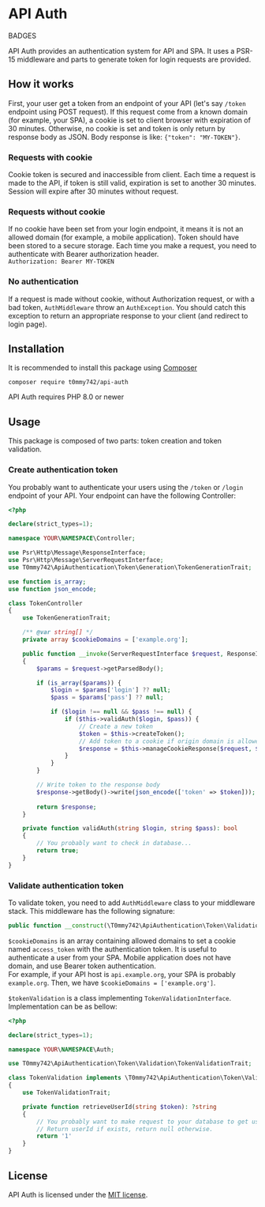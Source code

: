 # API Auth
BADGES

API Auth provides an authentication system for API and SPA.
It uses a PSR-15 middleware and parts to generate token for login requests are provided.

## How it works

First, your user get a token from an endpoint of your API (let's say ```/token``` endpoint using POST request).
If this request come from a known domain (for example, your SPA), a cookie is set to client browser with expiration of 30 minutes.
Otherwise, no cookie is set and token is only return by response body as JSON.
Body response is like: ```{"token": "MY-TOKEN"}```.

### Requests with cookie

Cookie token is secured and inaccessible from client.
Each time a request is made to the API, if token is still valid, expiration is set to another 30 minutes.
Session will expire after 30 minutes without request.

### Requests without cookie

If no cookie have been set from your login endpoint, it means it is not an allowed domain (for example, a mobile application).
Token should have been stored to a secure storage.
Each time you make a request, you need to authenticate with Bearer authorization header.  
```Authorization: Bearer MY-TOKEN```  

### No authentication

If a request is made without cookie, without Authorization request, or with a bad token, ```AuthMiddleware``` throw an ```AuthException```.
You should catch this exception to return an appropriate response to your client (and redirect to login page).

## Installation

It is recommended to install this package using [Composer](https://getcomposer.org/)

```shell
composer require t0mmy742/api-auth
```

API Auth requires PHP 8.0 or newer

## Usage

This package is composed of two parts: token creation and token validation.

### Create authentication token

You probably want to authenticate your users using the ```/token``` or ```/login``` endpoint of your API.
Your endpoint can have the following Controller:

```php
<?php

declare(strict_types=1);

namespace YOUR\NAMESPACE\Controller;

use Psr\Http\Message\ResponseInterface;
use Psr\Http\Message\ServerRequestInterface;
use T0mmy742\ApiAuthentication\Token\Generation\TokenGenerationTrait;

use function is_array;
use function json_encode;

class TokenController
{
    use TokenGenerationTrait;

    /** @var string[] */
    private array $cookieDomains = ['example.org'];

    public function __invoke(ServerRequestInterface $request, ResponseInterface $response): ResponseInterface
    {
        $params = $request->getParsedBody();

        if (is_array($params)) {
            $login = $params['login'] ?? null;
            $pass = $params['pass'] ?? null;

            if ($login !== null && $pass !== null) {
                if ($this->validAuth($login, $pass)) {
                    // Create a new token
                    $token = $this->createToken();
                    // Add token to a cookie if origin domain is allowed ($this->cookieDomains). Can be from a SPA
                    $response = $this->manageCookieResponse($request, $response, $token);
                }
            }
        }

        // Write token to the response body
        $response->getBody()->write(json_encode(['token' => $token]));
        
        return $response;
    }

    private function validAuth(string $login, string $pass): bool
    {
        // You probably want to check in database...
        return true;
    }
}

```

### Validate authentication token

To validate token, you need to add ```AuthMiddleware``` class to your middleware stack.
This middleware has the following signature:
```php
public function __construct(\T0mmy742\ApiAuthentication\Token\Validation\TokenValidationInterface $tokenValidation, array $cookieDomains = []);
```
```$cookieDomains``` is an array containing allowed domains to set a cookie named ```access_token``` with the authentication token.
It is useful to authenticate a user from your SPA.
Mobile application does not have domain, and use Bearer token authentication.  
For example, if your API host is ```api.example.org```, your SPA is probably ```example.org```. Then, we have ```$cookieDomains = ['example.org']```.

```$tokenValidation``` is a class implementing ```TokenValidationInterface```.
Implementation can be as bellow:
```php
<?php

declare(strict_types=1);

namespace YOUR\NAMESPACE\Auth;

use T0mmy742\ApiAuthentication\Token\Validation\TokenValidationTrait;

class TokenValidation implements \T0mmy742\ApiAuthentication\Token\Validation\TokenValidationInterface
{
    use TokenValidationTrait;

    private function retrieveUserId(string $token): ?string
    {
        // You probably want to make request to your database to get userId from this token
        // Return userId if exists, return null otherwise.
        return '1'
    }
}

```

## License

API Auth is licensed under the [MIT license](LICENSE.md).